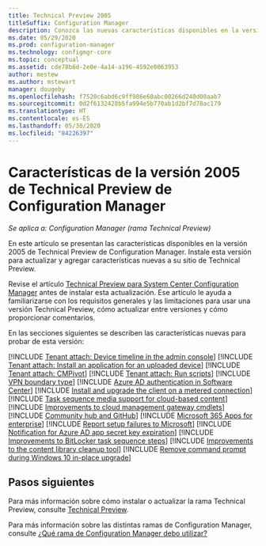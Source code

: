 ```yaml
---
title: Technical Preview 2005
titleSuffix: Configuration Manager
description: Conozca las nuevas características disponibles en la versión 2005 de la rama Technical Preview de Configuration Manager.
ms.date: 05/29/2020
ms.prod: configuration-manager
ms.technology: configmgr-core
ms.topic: conceptual
ms.assetid: cde78b6d-2e0e-4a14-a196-4592e0063953
author: mestew
ms.author: mstewart
manager: dougeby
ms.openlocfilehash: f7520c6abd6c9ff986e60abc00266d240d00aab7
ms.sourcegitcommit: 0d2f6132428b5fa994e5b770ab1d2bf7d78ac179
ms.translationtype: HT
ms.contentlocale: es-ES
ms.lasthandoff: 05/30/2020
ms.locfileid: "84226397"
---
```

# <a name="features-in-configuration-manager-technical-preview-version-2005"></a>Características de la versión 2005 de Technical Preview de Configuration Manager

*Se aplica a: Configuration Manager (rama Technical Preview)*

En este artículo se presentan las características disponibles en la versión 2005 de Technical Preview de Configuration Manager. Instale esta versión para actualizar y agregar características nuevas a su sitio de Technical Preview.

Revise el artículo [Technical Preview para System Center Configuration Manager](../technical-preview.md) antes de instalar esta actualización. Ese artículo le ayuda a familiarizarse con los requisitos generales y las limitaciones para usar una versión Technical Preview, cómo actualizar entre versiones y cómo proporcionar comentarios.

En las secciones siguientes se describen las características nuevas para probar de esta versión:

<!-- [!INCLUDE [Example feature name](includes/2005/1234567.md)] -->

[!INCLUDE [Tenant attach: Device timeline in the admin console](includes/2005/7141381.md)]
[!INCLUDE [Tenant attach: Install an application for an uploaded device](includes/2005/6024389.md)]
[!INCLUDE [Tenant attach: CMPivot](includes/2005/6024392.md)]
[!INCLUDE [Tenant attach: Run scripts](includes/2005/6234688.md)]
[!INCLUDE [VPN boundary type](includes/2005/7020519.md)]
[!INCLUDE [Azure AD authentication in Software Center](includes/2005/6935376.md)]
[!INCLUDE [Install and upgrade the client on a metered connection](includes/2005/6976145.md)]
[!INCLUDE [Task sequence media support for cloud-based content](includes/2005/6209223.md)]
[!INCLUDE [Improvements to cloud management gateway cmdlets](includes/2005/6978300.md)]
[!INCLUDE [Community hub and GitHub](includes/2005/3555935.md)]
[!INCLUDE [Microsoft 365 Apps for enterprise](includes/2005/6298093.md)]
[!INCLUDE [Report setup failures to Microsoft](includes/2005/5622909.md)]
[!INCLUDE [Notification for Azure AD app secret key expiration](includes/2005/6386392.md)]
[!INCLUDE [Improvements to BitLocker task sequence steps](includes/2005/6995601.md)]
[!INCLUDE [Improvements to the content library cleanup tool](includes/2005/6887878.md)]
[!INCLUDE [Remove command prompt during Windows 10 in-place upgrade](includes/2005/2837795.md)]

<!--
## General known issues

[!INCLUDE [Can't delete collections](includes/2005/known-issue-6215446.md)]
-->

## <a name="next-steps"></a>Pasos siguientes

Para más información sobre cómo instalar o actualizar la rama Technical Preview, consulte [Technical Preview](../technical-preview.md).

Para más información sobre las distintas ramas de Configuration Manager, consulte [¿Qué rama de Configuration Manager debo utilizar?](../../understand/which-branch-should-i-use.md)
